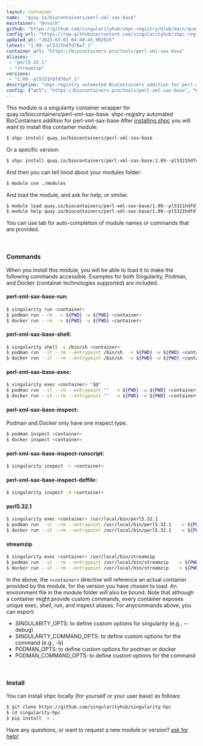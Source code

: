 ```yaml
---
layout: container
name:  "quay.io/biocontainers/perl-xml-sax-base"
maintainer: "@vsoch"
github: "https://github.com/singularityhub/shpc-registry/blob/main/quay.io/biocontainers/perl-xml-sax-base/container.yaml"
config_url: "https://raw.githubusercontent.com/singularityhub/shpc-registry/main/quay.io/biocontainers/perl-xml-sax-base/container.yaml"
updated_at: "2023-03-03 04:48:45.902925"
latest: "1.09--pl5321hdfd78af_1"
container_url: "https://biocontainers.pro/tools/perl-xml-sax-base"
aliases:
 - "perl5.32.1"
 - "streamzip"
versions:
 - "1.09--pl5321hdfd78af_1"
description: "shpc-registry automated BioContainers addition for perl-xml-sax-base"
config: {"url": "https://biocontainers.pro/tools/perl-xml-sax-base", "maintainer": "@vsoch", "description": "shpc-registry automated BioContainers addition for perl-xml-sax-base", "latest": {"1.09--pl5321hdfd78af_1": "sha256:b27c4f30002301f05bab18bd30be62e4cee88dbfb15be5b9da8db96ff063c218"}, "tags": {"1.09--pl5321hdfd78af_1": "sha256:b27c4f30002301f05bab18bd30be62e4cee88dbfb15be5b9da8db96ff063c218"}, "docker": "quay.io/biocontainers/perl-xml-sax-base", "aliases": {"perl5.32.1": "/usr/local/bin/perl5.32.1", "streamzip": "/usr/local/bin/streamzip"}}
---
```


This module is a singularity container wrapper for quay.io/biocontainers/perl-xml-sax-base.
shpc-registry automated BioContainers addition for perl-xml-sax-base
After [installing shpc](#install) you will want to install this container module:


```bash
$ shpc install quay.io/biocontainers/perl-xml-sax-base
```

Or a specific version:

```bash
$ shpc install quay.io/biocontainers/perl-xml-sax-base:1.09--pl5321hdfd78af_1
```

And then you can tell lmod about your modules folder:

```bash
$ module use ./modules
```

And load the module, and ask for help, or similar.

```bash
$ module load quay.io/biocontainers/perl-xml-sax-base/1.09--pl5321hdfd78af_1
$ module help quay.io/biocontainers/perl-xml-sax-base/1.09--pl5321hdfd78af_1
```

You can use tab for auto-completion of module names or commands that are provided.

<br>

### Commands

When you install this module, you will be able to load it to make the following commands accessible.
Examples for both Singularity, Podman, and Docker (container technologies supported) are included.

#### perl-xml-sax-base-run:

```bash
$ singularity run <container>
$ podman run --rm  -v ${PWD} -w ${PWD} <container>
$ docker run --rm  -v ${PWD} -w ${PWD} <container>
```

#### perl-xml-sax-base-shell:

```bash
$ singularity shell -s /bin/sh <container>
$ podman run --it --rm --entrypoint /bin/sh  -v ${PWD} -w ${PWD} <container>
$ docker run --it --rm --entrypoint /bin/sh  -v ${PWD} -w ${PWD} <container>
```

#### perl-xml-sax-base-exec:

```bash
$ singularity exec <container> "$@"
$ podman run --it --rm --entrypoint ""  -v ${PWD} -w ${PWD} <container> "$@"
$ docker run --it --rm --entrypoint ""  -v ${PWD} -w ${PWD} <container> "$@"
```

#### perl-xml-sax-base-inspect:

Podman and Docker only have one inspect type.

```bash
$ podman inspect <container>
$ docker inspect <container>
```

#### perl-xml-sax-base-inspect-runscript:

```bash
$ singularity inspect -r <container>
```

#### perl-xml-sax-base-inspect-deffile:

```bash
$ singularity inspect -d <container>
```


#### perl5.32.1

```bash
$ singularity exec <container> /usr/local/bin/perl5.32.1
$ podman run --it --rm --entrypoint /usr/local/bin/perl5.32.1   -v ${PWD} -w ${PWD} <container> -c " $@"
$ docker run --it --rm --entrypoint /usr/local/bin/perl5.32.1   -v ${PWD} -w ${PWD} <container> -c " $@"
```


#### streamzip

```bash
$ singularity exec <container> /usr/local/bin/streamzip
$ podman run --it --rm --entrypoint /usr/local/bin/streamzip   -v ${PWD} -w ${PWD} <container> -c " $@"
$ docker run --it --rm --entrypoint /usr/local/bin/streamzip   -v ${PWD} -w ${PWD} <container> -c " $@"
```



In the above, the `<container>` directive will reference an actual container provided
by the module, for the version you have chosen to load. An environment file in the
module folder will also be bound. Note that although a container
might provide custom commands, every container exposes unique exec, shell, run, and
inspect aliases. For anycommands above, you can export:

 - SINGULARITY_OPTS: to define custom options for singularity (e.g., --debug)
 - SINGULARITY_COMMAND_OPTS: to define custom options for the command (e.g., -b)
 - PODMAN_OPTS: to define custom options for podman or docker
 - PODMAN_COMMAND_OPTS: to define custom options for the command

<br>

### Install

You can install shpc locally (for yourself or your user base) as follows:

```bash
$ git clone https://github.com/singularityhub/singularity-hpc
$ cd singularity-hpc
$ pip install -e .
```

Have any questions, or want to request a new module or version? [ask for help!](https://github.com/singularityhub/singularity-hpc/issues)